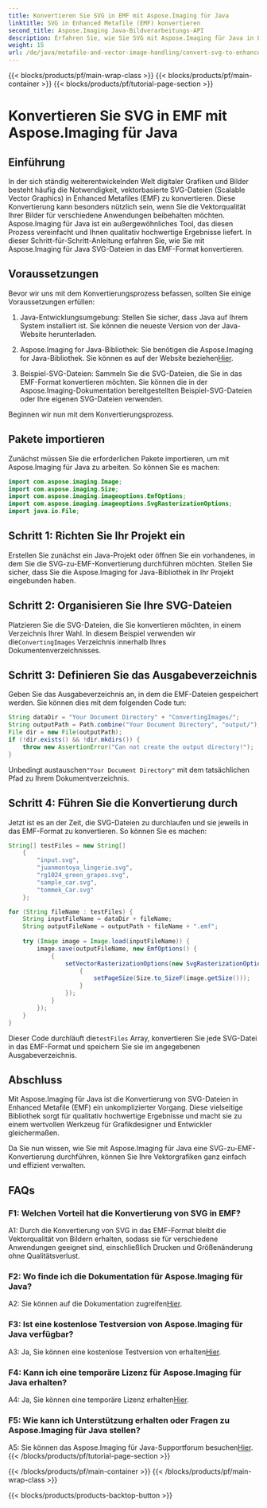 ```yaml
---
title: Konvertieren Sie SVG in EMF mit Aspose.Imaging für Java
linktitle: SVG in Enhanced Metafile (EMF) konvertieren
second_title: Aspose.Imaging Java-Bildverarbeitungs-API
description: Erfahren Sie, wie Sie SVG mit Aspose.Imaging für Java in EMF konvertieren. Behalten Sie mühelos Bildqualität und Skalierbarkeit bei.
weight: 15
url: /de/java/metafile-and-vector-image-handling/convert-svg-to-enhanced-metafile/
---
```


{{< blocks/products/pf/main-wrap-class >}}
{{< blocks/products/pf/main-container >}}
{{< blocks/products/pf/tutorial-page-section >}}

# Konvertieren Sie SVG in EMF mit Aspose.Imaging für Java

## Einführung

In der sich ständig weiterentwickelnden Welt digitaler Grafiken und Bilder besteht häufig die Notwendigkeit, vektorbasierte SVG-Dateien (Scalable Vector Graphics) in Enhanced Metafiles (EMF) zu konvertieren. Diese Konvertierung kann besonders nützlich sein, wenn Sie die Vektorqualität Ihrer Bilder für verschiedene Anwendungen beibehalten möchten. Aspose.Imaging für Java ist ein außergewöhnliches Tool, das diesen Prozess vereinfacht und Ihnen qualitativ hochwertige Ergebnisse liefert. In dieser Schritt-für-Schritt-Anleitung erfahren Sie, wie Sie mit Aspose.Imaging für Java SVG-Dateien in das EMF-Format konvertieren.

## Voraussetzungen

Bevor wir uns mit dem Konvertierungsprozess befassen, sollten Sie einige Voraussetzungen erfüllen:

1. Java-Entwicklungsumgebung: Stellen Sie sicher, dass Java auf Ihrem System installiert ist. Sie können die neueste Version von der Java-Website herunterladen.

2.  Aspose.Imaging for Java-Bibliothek: Sie benötigen die Aspose.Imaging for Java-Bibliothek. Sie können es auf der Website beziehen[Hier](https://purchase.aspose.com/buy).

3. Beispiel-SVG-Dateien: Sammeln Sie die SVG-Dateien, die Sie in das EMF-Format konvertieren möchten. Sie können die in der Aspose.Imaging-Dokumentation bereitgestellten Beispiel-SVG-Dateien oder Ihre eigenen SVG-Dateien verwenden.

Beginnen wir nun mit dem Konvertierungsprozess.

## Pakete importieren

Zunächst müssen Sie die erforderlichen Pakete importieren, um mit Aspose.Imaging für Java zu arbeiten. So können Sie es machen:

```java
import com.aspose.imaging.Image;
import com.aspose.imaging.Size;
import com.aspose.imaging.imageoptions.EmfOptions;
import com.aspose.imaging.imageoptions.SvgRasterizationOptions;
import java.io.File;
```

## Schritt 1: Richten Sie Ihr Projekt ein

Erstellen Sie zunächst ein Java-Projekt oder öffnen Sie ein vorhandenes, in dem Sie die SVG-zu-EMF-Konvertierung durchführen möchten. Stellen Sie sicher, dass Sie die Aspose.Imaging for Java-Bibliothek in Ihr Projekt eingebunden haben.

## Schritt 2: Organisieren Sie Ihre SVG-Dateien

 Platzieren Sie die SVG-Dateien, die Sie konvertieren möchten, in einem Verzeichnis Ihrer Wahl. In diesem Beispiel verwenden wir die`ConvertingImages` Verzeichnis innerhalb Ihres Dokumentenverzeichnisses.

## Schritt 3: Definieren Sie das Ausgabeverzeichnis

Geben Sie das Ausgabeverzeichnis an, in dem die EMF-Dateien gespeichert werden. Sie können dies mit dem folgenden Code tun:

```java
String dataDir = "Your Document Directory" + "ConvertingImages/";
String outputPath = Path.combine("Your Document Directory", "output/");
File dir = new File(outputPath);
if (!dir.exists() && !dir.mkdirs()) {
    throw new AssertionError("Can not create the output directory!");
}
```

 Unbedingt austauschen`"Your Document Directory"` mit dem tatsächlichen Pfad zu Ihrem Dokumentverzeichnis.

## Schritt 4: Führen Sie die Konvertierung durch

Jetzt ist es an der Zeit, die SVG-Dateien zu durchlaufen und sie jeweils in das EMF-Format zu konvertieren. So können Sie es machen:

```java
String[] testFiles = new String[]
    {
        "input.svg",
        "juanmontoya_lingerie.svg",
        "rg1024_green_grapes.svg",
        "sample_car.svg",
        "tommek_Car.svg"
    };

for (String fileName : testFiles) {
    String inputFileName = dataDir + fileName;
    String outputFileName = outputPath + fileName + ".emf";
    
    try (Image image = Image.load(inputFileName)) {
        image.save(outputFileName, new EmfOptions() {
            {
                setVectorRasterizationOptions(new SvgRasterizationOptions() {
                    {
                        setPageSize(Size.to_SizeF(image.getSize()));
                    }
                });
            }
        });
    }
}
```

 Dieser Code durchläuft die`testFiles` Array, konvertieren Sie jede SVG-Datei in das EMF-Format und speichern Sie sie im angegebenen Ausgabeverzeichnis.

## Abschluss

Mit Aspose.Imaging für Java ist die Konvertierung von SVG-Dateien in Enhanced Metafile (EMF) ein unkomplizierter Vorgang. Diese vielseitige Bibliothek sorgt für qualitativ hochwertige Ergebnisse und macht sie zu einem wertvollen Werkzeug für Grafikdesigner und Entwickler gleichermaßen.

Da Sie nun wissen, wie Sie mit Aspose.Imaging für Java eine SVG-zu-EMF-Konvertierung durchführen, können Sie Ihre Vektorgrafiken ganz einfach und effizient verwalten.

## FAQs

### F1: Welchen Vorteil hat die Konvertierung von SVG in EMF?

A1: Durch die Konvertierung von SVG in das EMF-Format bleibt die Vektorqualität von Bildern erhalten, sodass sie für verschiedene Anwendungen geeignet sind, einschließlich Drucken und Größenänderung ohne Qualitätsverlust.

### F2: Wo finde ich die Dokumentation für Aspose.Imaging für Java?

 A2: Sie können auf die Dokumentation zugreifen[Hier](https://reference.aspose.com/imaging/java/).

### F3: Ist eine kostenlose Testversion von Aspose.Imaging für Java verfügbar?

 A3: Ja, Sie können eine kostenlose Testversion von erhalten[Hier](https://releases.aspose.com/).

### F4: Kann ich eine temporäre Lizenz für Aspose.Imaging für Java erhalten?

 A4: Ja, Sie können eine temporäre Lizenz erhalten[Hier](https://purchase.aspose.com/temporary-license/).

### F5: Wie kann ich Unterstützung erhalten oder Fragen zu Aspose.Imaging für Java stellen?

 A5: Sie können das Aspose.Imaging für Java-Supportforum besuchen[Hier](https://forum.aspose.com/).
{{< /blocks/products/pf/tutorial-page-section >}}

{{< /blocks/products/pf/main-container >}}
{{< /blocks/products/pf/main-wrap-class >}}

{{< blocks/products/products-backtop-button >}}
